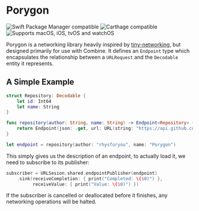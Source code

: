 # Porygon

![Swift Package Manager compatible](https://img.shields.io/badge/SPM-compatible-green?style=flat)
![Carthage compatible](https://img.shields.io/badge/Carthage-compatible-green?style=flat)
![Supports macOS, iOS, tvOS and watchOS](https://img.shields.io/badge/platform-macOS%20|%20iOS%20|%20tvOS%20|%20watchOS-blue?style=flat)

Porygon is a networking library heavily inspired by [tiny-networking](https://github.com/objcio/tiny-networking), but designed primarily for use with Combine. It defines an `Endpoint` type which encapsulates the relationship between a `URLRequest` and the `Decodable` entity it represents.

## A Simple Example

```swift
struct Repository: Decodable {
    let id: Int64
    let name: String
}

func repository(author: String, name: String) -> Endpoint<Repository> {
    return Endpoint(json: .get, url: URL(string: "https://api.github.com/repos/\(author)/\(name)")!)
}

let endpoint = repository(author: "rhysforyou", name: "Porygon")
```

This simply gives us the description of an endpoint, to actually load it, we need to subscribe to its publisher:

```swift
subscriber = URLSesion.shared.endpointPublisher(endpoint)
    .sink(receiveCompletion: { print("Completed: \($0)") },
          receiveValue: { print("Value: \($0)") })
```

If the subscriber is cancelled or deallocated before it finishes, any networking operations will be halted.
